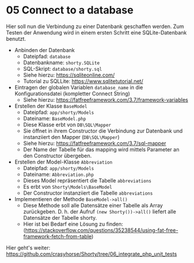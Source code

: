 # 05 Connect to a database

Hier soll nun die Verbindung zu einer Datenbank geschaffen werden. Zum Testen der Anwendung wird in einem ersten Schritt eine SQLite-Datenbank benutzt.

* Anbinden der Datenbank
  * Dateipfad: `database`
  * Datenbankname: `shorty.SQLite`
  * SQL-Skript: `database/shorty.sql`
  * Siehe hierzu: https://sqliteonline.com/
  * Tutorial zu SQLLite: https://www.sqlitetutorial.net/
* Eintragen der globalen Variablen `database_name` in die  Konfigurationsdatei (kompletter Connect String)
  * Siehe hierzu: https://fatfreeframework.com/3.7/framework-variables
* Erstellen der Klasse `BaseModel`
  * Dateipfad: `app/shorty/Models`
  * Dateiname: `BaseModel.php`
  * Diese Klasse erbt von `DB\SQL\Mapper`
  * Sie öffnet in ihrem Constructor die Verbindung zur Datenbank und
     instanziiert den Mapper (`DB\SQL\Mapper`)
  * Siehe hierzu: https://fatfreeframework.com/3.7/sql-mapper
  * Der Name der Tabelle für das mapping wird mittels Parameter an 
    den Constructor übergeben.
* Erstellen der Model-Klasse `Abbreviation`
  * Dateipfad: `app/shorty/Models`
  * Dateiname: `Abbreviation.php`
  * Dieses Model repräsentiert die Tabelle `abbreviations`
  * Es erbt von `Shorty\Models\BaseModel`
  * Der Constructor instanziiert die Tabelle `abbreviations`
* Implementieren der Methode `BaseModel->all()`
  * Diese Methode soll alle Datensätze einer Tabelle als Array
     zurückgeben. D. h. der Aufruf `(new Shorty())->all()` liefert
     alle Datensätze der Tabelle shorty.
  * Hier ist bei Bedarf eine Lösung zu finden:
     (https://stackoverflow.com/questions/35238544/using-fat-free-framework-fetch-from-table)

Hier geht's weiter: https://github.com/crasyhorse/Shorty/tree/06_integrate_php_unit_tests
